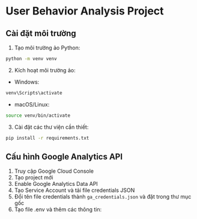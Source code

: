 # User Behavior Analysis Project

## Cài đặt môi trường

1. Tạo môi trường ảo Python:
```bash
python -m venv venv
```

2. Kích hoạt môi trường ảo:
- Windows:
```bash
venv\Scripts\activate
```
- macOS/Linux:
```bash
source venv/bin/activate
```

3. Cài đặt các thư viện cần thiết:
```bash
pip install -r requirements.txt
```

## Cấu hình Google Analytics API

1. Truy cập Google Cloud Console
2. Tạo project mới
3. Enable Google Analytics Data API
4. Tạo Service Account và tải file credentials JSON
5. Đổi tên file credentials thành `ga_credentials.json` và đặt trong thư mục gốc
6. Tạo file .env và thêm các thông tin:
